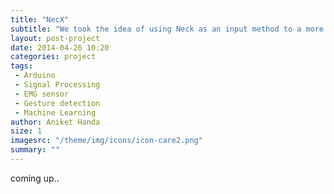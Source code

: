 ```yaml
---
title: "NecX"
subtitle: "We took the idea of using Neck as an input method to a more sophisticated implementation during CSE477 Capstone course under Shwetak Patel"
layout: post-project
date: 2014-04-26 10:20
categories: project
tags:
 - Arduino
 - Signal Processing
 - EMG sensor
 - Gesture detection
 - Machine Learning
author: Aniket Handa
size: 1
imagesrc: "/theme/img/icons/icon-care2.png"
summary: ""
---
```

coming up..